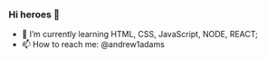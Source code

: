 ### Hi heroes 👋

- 🌱 I’m currently learning HTML, CSS, JavaScript, NODE, REACT;
- 📫 How to reach me: @andrew1adams
